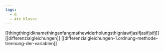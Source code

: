 ```yaml
---
tags:
  - m
  - 4te_Klasse
---
```

[[thingthingidknamethinganfangmathewiderholungsthigniawfjasifjasifjsifj]]
[[differenzialgleichungen]]
[[differenzialgleichungen-1.ordnung-methode-trennung-der-variablen]]
